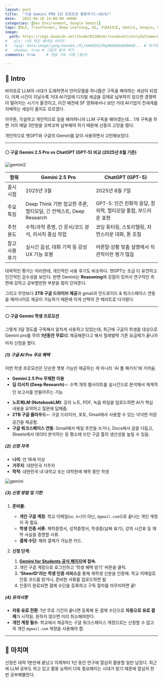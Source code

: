 ```yaml
---
layout: post
title:  "구글 Gemini PRO 1년 프로모션 활용하기(~10/6)"
date:   2025-08-18 14:00:00 +0900
categories: [Dev Environment, Google Gemini]
tags: [NLP, Trasnformer, Deep Learning, AI, 구글AI프로, Gemini, Google, OpenAI, GPT]
image:
  path: https://img1.daumcdn.net/thumb/R1280x0/?scode=mtistory2&fname=https%3A%2F%2Fblog.kakaocdn.net%2Fdna%2Fn61Iy%2FbtsBx7IWdAe%2FAAAAAAAAAAAAAAAAAAAAAGIdFV3xxH1MzgSeNyfkaLRlIczB5YD7ez__f6eWMIIN%2Fimg.jpg%3Fcredential%3DyqXZFxpELC7KVnFOS48ylbz2pIh7yKj8%26expires%3D1756652399%26allow_ip%3D%26allow_referer%3D%26signature%3D7wKmCymZSUg1%252F3En5ehsQ1xDrR0%253D
#   alt: 나의 멋진 썸네일 이미지
#   lqip: data:image/jpeg;base64,/9j/4AAQSkZJRgABAQAAAQABAAD... # 여기에 base64 코드를 넣어
#   shadow: true # 그림자 효과 켜기
comments: true     # 댓글 기능 사용 (옵션)

---
```



## 🔵 Intro
바야흐로 LLM의 시대가 도래하면서 언어모델을 하나쯤은 구독을 해야하는 세상이 되었다. 이제 시간이 지날수록 거대 AI기업에 디지털 세금을 강제로 납부하지 않으면 경쟁력이 떨어지는 시기가 올것이고, 이건 예전에 SF 영화에서나 보던 거대 AI기업이 전세계를 지배하는 세상이 올지도 모르겠다.

아무튼, 각설하고 개인적으로 일을 해야하니까 LLM 구독을 해야겠는데... 1개 구독을 하면 거의 매달 3만원을 꼬박꼬박 납부해야 하기 때문에 신중히 고민을 했다.

개인적으로 챗GPT와 구글의 Gemini를 같이 사용하면서 고민해보았다. 

---

#### ⚪ 구글 Gemini 2.5 Pro vs ChatGPT (GPT-5) 비교 (2025년 8월 기준)

![gemini2](https://static1.makeuseofimages.com/wordpress/wp-content/uploads/2024/09/hand-holding-a-phone-with-google-gemini-and-openai-chatgpt.jpg?q=49&fit=crop&w=943&h=530&dpr=2)


| 항목 | Gemini 2.5 Pro | ChatGPT (GPT-5) |
|------|----------------|-----------------|
| 출시 시점 | 2025년 3월 | 2025년 8월 7일 |
| 주요 특징 | Deep Think 기반 정교한 추론, 멀티모달, 긴 컨텍스트, Deep Research | GPT-5: 인간 친화적 응답, 창의력, 멀티모달 통합, 부드러운 표현 |
| 추천 용도 | 수학/과학 증명, 긴 문서/코드 분석, 리서치 중심 작업 | 코딩 튜터링, 스토리텔링, 자연스러운 대화, 톤 조절 |
| 참고 사용 후기 | 실시간 음성, 대화 기억 등 감성 UX 기능 호평 | 어른말·상황 맞춤 설명에서 직관적이란 평가 많음 |

대략적인 평가는 이러한데, 개인적인 사용 후기도 비슷하다. 챗GPT는 조금 더 유연하고 인간적인 감수성을 보인다. 반면 Gemini는 **Reasoning**에 강점이 있어서 연구적인 측면에 강하고 공부할만한 부분을 많이 던져준다.


그리고 무엇보다 **2TB 구글 드라이브 제공**과 gmail과 안드로이드 & 워크스페이스 연동을 제미나이로 제공이 가능하기 때문에 이게 선택의 큰 메리트로 다가왔다.


---

#### ⚪ 구글 Gemini 학생 프로모션

그렇게 3달 정도를 구독해서 알차게 사용하고 있었는데, 최근에 구글이 학생을 대상으로 Gemini pro를 무려 **1년동안 무료**❗로 제공해준다고 해서 헐레벌떡 기존 요금제가 끝나자마자 신청을 했다.

##### (1) 구글 AI Pro 주요 혜택

이번 학생 프로모션은 단순한 챗봇 기능만 제공하는 게 아니라 'AI 풀 패키지'에 가까움.

- **Gemini 2.5 Pro 무제한 이용**
- **딥 리서치 (Deep Research)**⭐: 수백 개의 웹사이트를 실시간으로 분석해서 체계적인 보고서를 만들어주는 기능
* **노트북LM (NotebookLM)**: 강의 노트, PDF, 녹음 파일을 업로드하면 AI가 핵심 내용을 요약하고 질문에 답해줌.
* **2TB 구글 클라우드**⭐: 구글 드라이브, 포토, Gmail에서 사용할 수 있는 넉넉한 저장 공간을 제공함.
* **구글 워크스페이스 연동**: Gmail에서 메일 초안을 쓰거나, Docs에서 글을 다듬고, Sheets에서 데이터 분석하는 등 평소에 쓰던 구글 툴의 생산성을 높일 수 있음.

##### (2) 신청 자격

* **나이**: 만 18세 이상
* **거주지**: 대한민국 거주자
* **학적**: 대한민국 내 대학교 또는 대학원에 재학 중인 학생 

![gemini](https://lh3.googleusercontent.com/Q7M1CbGsNFj68xaHPP0R7zhQCZDPVAiox508rQCTOLTPUJiTN-FW40nJOXXDCYwopNvX21Qijl3BWNPlPgyhztymwbJIQbrHpkM=e365-pa-nu-w5760)


##### (3) 신청 방법 및 기한

1.  **준비물**:
    * **개인 구글 계정**: 학교 이메일(`ac.kr`)이 아닌, `@gmail.com`으로 끝나는 개인 계정이 꼭 필요.
    * **학생 인증 서류**: 재학증명서, 성적증명서, 학생증(날짜 표기), 강의 시간표 등 재학 사실을 증명할 서류.
    * **결제 수단**: 해외 결제가 가능한 카드. 

2.  **신청 단계**:
    1.  **[Gemini for Students 공식 페이지](https://gemini.google/students/?hl=ko)에 접속.**
    2.  개인 구글 계정으로 로그인하고 '학생 혜택 받기' 버튼을 클릭.
    3.  **'SheerID'라는 학생 인증 서비스**를 통해 재학생 신분을 인증해. 학교 이메일로 인증 코드를 받거나, 준비한 서류를 업로드하면 됨
    4.  인증이 완료되면 결제 수단을 등록하고 구독 절차를 마무리하면 끝!

##### (4) 유의사항

* **자동 유료 전환**: 1년 무료 기간이 끝나면 등록해 둔 결제 수단으로 **자동으로 유료 결제**가 시작됨. 원하지 않으면 미리 취소해야한다.
* **개인 계정 필수**: 학교에서 제공하는 구글 워크스페이스 계정으로는 신청할 수 없고 꼭 개인 `@gmail.com` 계정을 사용해야 함.

---


## 🔵 마치며

신청은 대략 1분만에 끝났고 이제부터 1년 동안 연구에 열심히 활용할 일만 남았다. 최근에 LLM 공부도 하고 있고 활용 능력이 더욱 중요해지는 시대가 왔기 때문에 열심히 한번 공부해볼란다.